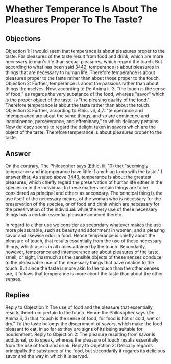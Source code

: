 # Whether Temperance Is About The Pleasures Proper To The Taste?
## Objections
Objection 1: It would seem that temperance is about pleasures proper to the taste. For pleasures of the taste result from food and drink, which are more necessary to man's life than sexual pleasures, which regard the touch. But according to what has been said [3442](A[4]), temperance is about pleasures in things that are necessary to human life. Therefore temperance is about pleasures proper to the taste rather than about those proper to the touch.
Objection 2: Further, temperance is about the passions rather than about things themselves. Now, according to De Anima ii, 3, "the touch is the sense of food," as regards the very substance of the food, whereas "savor" which is the proper object of the taste, is "the pleasing quality of the food." Therefore temperance is about the taste rather than about the touch.
Objection 3: Further, according to Ethic. vii, 4,7: "temperance and intemperance are about the same things, and so are continence and incontinence, perseverance, and effeminacy," to which delicacy pertains. Now delicacy seems to regard the delight taken in savors which are the object of the taste. Therefore temperance is about pleasures proper to the taste.
## Answer
On the contrary, The Philosopher says (Ethic. iii, 10) that "seemingly temperance and intemperance have little if anything to do with the taste."
I answer that, As stated above [3443](A[4]), temperance is about the greatest pleasures, which chiefly regard the preservation of human life either in the species or in the individual. In these matters certain things are to be considered as principal and others as secondary. The principal thing is the use itself of the necessary means, of the woman who is necessary for the preservation of the species, or of food and drink which are necessary for the preservation of the individual: while the very use of these necessary things has a certain essential pleasure annexed thereto.

In regard to either use we consider as secondary whatever makes the use more pleasurable, such as beauty and adornment in woman, and a pleasing savor and likewise odor in food. Hence temperance is chiefly about the pleasure of touch, that results essentially from the use of these necessary things, which use is in all cases attained by the touch. Secondarily, however, temperance and intemperance are about pleasures of the taste, smell, or sight, inasmuch as the sensible objects of these senses conduce to the pleasurable use of the necessary things that have relation to the touch. But since the taste is more akin to the touch than the other senses are, it follows that temperance is more about the taste than about the other senses.
## Replies
Reply to Objection 1: The use of food and the pleasure that essentially results therefrom pertain to the touch. Hence the Philosopher says (De Anima ii, 3) that "touch is the sense of food, for food is hot or cold, wet or dry." To the taste belongs the discernment of savors, which make the food pleasant to eat, in so far as they are signs of its being suitable for nourishment.
Reply to Objection 2: The pleasure resulting from savor is additional, so to speak, whereas the pleasure of touch results essentially from the use of food and drink.
Reply to Objection 3: Delicacy regards principally the substance of the food, but secondarily it regards its delicious savor and the way in which it is served.
